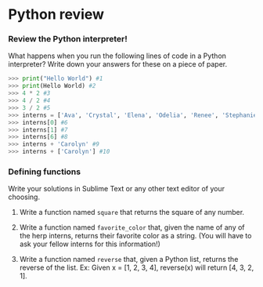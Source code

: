 # Python review

### Review the Python interpreter!
What happens when you run the following lines of code in a Python interpreter? Write down your answers for these on a piece of paper.

```python
>>> print("Hello World") #1
>>> print(Hello World) #2
>>> 4 * 2 #3
>>> 4 / 2 #4
>>> 3 / 2 #5
>>> interns = ['Ava', 'Crystal', 'Elena', 'Odelia', 'Renee', 'Stephanie']
>>> interns[0] #6
>>> interns[1] #7
>>> interns[6] #8
>>> interns + 'Carolyn' #9
>>> interns + ['Carolyn'] #10
```

### Defining functions

Write your solutions in Sublime Text or any other text editor of your choosing.

1. Write a function named `square` that returns the square of any number.

2. Write a function named `favorite_color` that, given the name of any of the herp interns, returns their favorite color as a string. (You will have to ask your fellow interns for this information!)

3. Write a function named `reverse` that, given a Python list, returns the reverse of the list. Ex: Given x = [1, 2, 3, 4], reverse(x) will return [4, 3, 2, 1].
